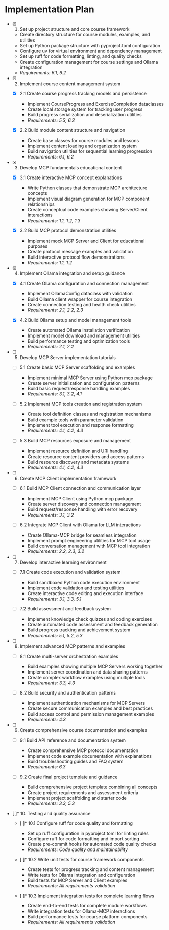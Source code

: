 # Implementation Plan

- [x] 1. Set up project structure and core course framework
  - Create directory structure for course modules, examples, and utilities
  - Set up Python package structure with pyproject.toml configuration
  - Configure uv for virtual environment and dependency management
  - Set up ruff for code formatting, linting, and quality checks
  - Create configuration management for course settings and Ollama integration
  - _Requirements: 6.1, 6.2_

- [x] 2. Implement course content management system
  - [x] 2.1 Create course progress tracking models and persistence
    - Implement CourseProgress and ExerciseCompletion dataclasses
    - Create local storage system for tracking user progress
    - Build progress serialization and deserialization utilities
    - _Requirements: 5.3, 6.3_

  - [x] 2.2 Build module content structure and navigation
    - Create base classes for course modules and lessons
    - Implement content loading and organization system
    - Build navigation utilities for sequential learning progression
    - _Requirements: 6.1, 6.2_

- [x] 3. Develop MCP fundamentals educational content
  - [x] 3.1 Create interactive MCP concept explanations
    - Write Python classes that demonstrate MCP architecture concepts
    - Implement visual diagram generation for MCP component relationships
    - Create conceptual code examples showing Server/Client interactions
    - _Requirements: 1.1, 1.2, 1.3_

  - [x] 3.2 Build MCP protocol demonstration utilities
    - Implement mock MCP Server and Client for educational purposes
    - Create protocol message examples and validation
    - Build interactive protocol flow demonstrations
    - _Requirements: 1.1, 1.2_

- [x] 4. Implement Ollama integration and setup guidance
  - [x] 4.1 Create Ollama configuration and connection management
    - Implement OllamaConfig dataclass with validation
    - Build Ollama client wrapper for course integration
    - Create connection testing and health check utilities
    - _Requirements: 2.1, 2.2, 2.3_

  - [x] 4.2 Build Ollama setup and model management tools
    - Create automated Ollama installation verification
    - Implement model download and management utilities
    - Build performance testing and optimization tools
    - _Requirements: 2.1, 2.2_

- [ ] 5. Develop MCP Server implementation tutorials
  - [ ] 5.1 Create basic MCP Server scaffolding and examples
    - Implement minimal MCP Server using Python mcp package
    - Create server initialization and configuration patterns
    - Build basic request/response handling examples
    - _Requirements: 3.1, 3.2, 4.1_

  - [ ] 5.2 Implement MCP tools creation and registration system
    - Create tool definition classes and registration mechanisms
    - Build example tools with parameter validation
    - Implement tool execution and response formatting
    - _Requirements: 4.1, 4.2, 4.3_

  - [ ] 5.3 Build MCP resources exposure and management
    - Implement resource definition and URI handling
    - Create resource content providers and access patterns
    - Build resource discovery and metadata systems
    - _Requirements: 4.1, 4.2, 4.3_

- [ ] 6. Create MCP Client implementation framework
  - [ ] 6.1 Build MCP Client connection and communication layer
    - Implement MCP Client using Python mcp package
    - Create server discovery and connection management
    - Build request/response handling with error recovery
    - _Requirements: 3.1, 3.2_

  - [ ] 6.2 Integrate MCP Client with Ollama for LLM interactions
    - Create Ollama-MCP bridge for seamless integration
    - Implement prompt engineering utilities for MCP tool usage
    - Build conversation management with MCP tool integration
    - _Requirements: 2.2, 2.3, 3.2_

- [ ] 7. Develop interactive learning environment
  - [ ] 7.1 Create code execution and validation system
    - Build sandboxed Python code execution environment
    - Implement code validation and testing utilities
    - Create interactive code editing and execution interface
    - _Requirements: 3.1, 3.3, 5.1_

  - [ ] 7.2 Build assessment and feedback system
    - Implement knowledge check quizzes and coding exercises
    - Create automated code assessment and feedback generation
    - Build progress tracking and achievement system
    - _Requirements: 5.1, 5.2, 5.3_

- [ ] 8. Implement advanced MCP patterns and examples
  - [ ] 8.1 Create multi-server orchestration examples
    - Build examples showing multiple MCP Servers working together
    - Implement server coordination and data sharing patterns
    - Create complex workflow examples using multiple tools
    - _Requirements: 3.3, 4.3_

  - [ ] 8.2 Build security and authentication patterns
    - Implement authentication mechanisms for MCP Servers
    - Create secure communication examples and best practices
    - Build access control and permission management examples
    - _Requirements: 4.3_

- [ ] 9. Create comprehensive course documentation and examples
  - [ ] 9.1 Build API reference and documentation system
    - Create comprehensive MCP protocol documentation
    - Implement code example documentation with explanations
    - Build troubleshooting guides and FAQ system
    - _Requirements: 6.3_

  - [ ] 9.2 Create final project template and guidance
    - Build comprehensive project template combining all concepts
    - Create project requirements and assessment criteria
    - Implement project scaffolding and starter code
    - _Requirements: 3.3, 5.3_

- [ ]* 10. Testing and quality assurance
  - [ ]* 10.1 Configure ruff for code quality and formatting
    - Set up ruff configuration in pyproject.toml for linting rules
    - Configure ruff for code formatting and import sorting
    - Create pre-commit hooks for automated code quality checks
    - _Requirements: Code quality and maintainability_

  - [ ]* 10.2 Write unit tests for course framework components
    - Create tests for progress tracking and content management
    - Write tests for Ollama integration and configuration
    - Build tests for MCP Server and Client examples
    - _Requirements: All requirements validation_

  - [ ]* 10.3 Implement integration tests for complete learning flows
    - Create end-to-end tests for complete module workflows
    - Write integration tests for Ollama-MCP interactions
    - Build performance tests for course platform components
    - _Requirements: All requirements validation_